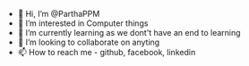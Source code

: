 - 👋 Hi, I’m @ParthaPPM
- 👀 I’m interested in Computer things
- 🌱 I’m currently learning as we dont't have an end to learning
- 💞️ I’m looking to collaborate on anyting
- 📫 How to reach me - github, facebook, linkedin

<!---
ParthaPPM/ParthaPPM is a ✨ special ✨ repository because its `README.md` (this file) appears on your GitHub profile.
You can click the Preview link to take a look at your changes.
--->
